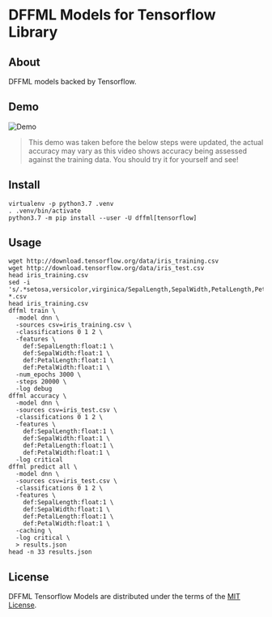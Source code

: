 # DFFML Models for Tensorflow Library

## About

DFFML models backed by Tensorflow.

## Demo

![Demo](https://github.com/intel/dffml/raw/master/docs/images/iris_demo.gif)

> This demo was taken before the below steps were updated, the actual accuracy
> may vary as this video shows accuracy being assessed against the training
> data. You should try it for yourself and see!

## Install

```console
virtualenv -p python3.7 .venv
. .venv/bin/activate
python3.7 -m pip install --user -U dffml[tensorflow]
```

## Usage

```console
wget http://download.tensorflow.org/data/iris_training.csv
wget http://download.tensorflow.org/data/iris_test.csv
head iris_training.csv
sed -i 's/.*setosa,versicolor,virginica/SepalLength,SepalWidth,PetalLength,PetalWidth,classification/g' *.csv
head iris_training.csv
dffml train \
  -model dnn \
  -sources csv=iris_training.csv \
  -classifications 0 1 2 \
  -features \
    def:SepalLength:float:1 \
    def:SepalWidth:float:1 \
    def:PetalLength:float:1 \
    def:PetalWidth:float:1 \
  -num_epochs 3000 \
  -steps 20000 \
  -log debug
dffml accuracy \
  -model dnn \
  -sources csv=iris_test.csv \
  -classifications 0 1 2 \
  -features \
    def:SepalLength:float:1 \
    def:SepalWidth:float:1 \
    def:PetalLength:float:1 \
    def:PetalWidth:float:1 \
  -log critical
dffml predict all \
  -model dnn \
  -sources csv=iris_test.csv \
  -classifications 0 1 2 \
  -features \
    def:SepalLength:float:1 \
    def:SepalWidth:float:1 \
    def:PetalLength:float:1 \
    def:PetalWidth:float:1 \
  -caching \
  -log critical \
  > results.json
head -n 33 results.json
```

## License

DFFML Tensorflow Models are distributed under the terms of the
[MIT License](LICENSE).
